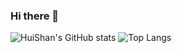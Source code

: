 ### Hi there 👋

![HuiShan's GitHub stats](https://github-readme-stats.vercel.app/api?username=huiishan99&show_icons=true&theme=catppuccin_latte) 
![Top Langs](https://github-readme-stats.vercel.app/api/top-langs/?username=anuraghazra&layout=compact)


<!--
**huiishan99/huiishan99** is a ✨ _special_ ✨ repository because its `README.md` (this file) appears on your GitHub profile.

Here are some ideas to get you started:

- 🔭 I’m currently working on ...
- 🌱 I’m currently learning ...
- 👯 I’m looking to collaborate on ...
- 🤔 I’m looking for help with ...
- 💬 Ask me about ...
- 📫 How to reach me: ...
- 😄 Pronouns: ...
- ⚡ Fun fact: ...
-->

